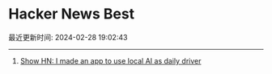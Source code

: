 # Hacker News Best

最近更新时间: 2024-02-28 19:02:43

--- 
1. [Show HN: I made an app to use local AI as daily driver](https://recurse.chat/) 
